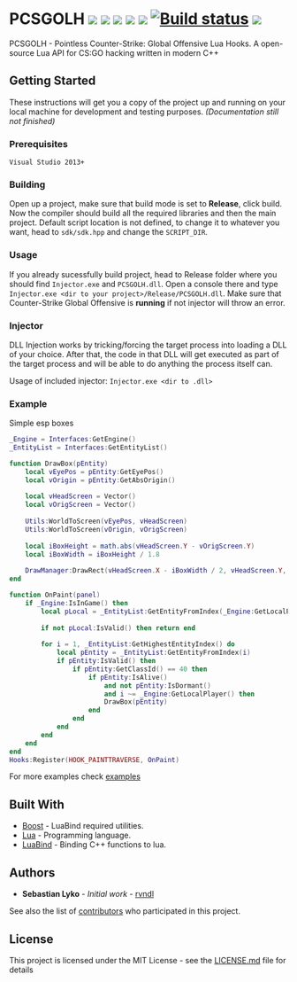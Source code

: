 # PCSGOLH ![](https://img.shields.io/badge/language-C%2B%2B-%23f34b7d.svg) ![](https://img.shields.io/badge/game-CS%3AGO-yellow.svg) ![](https://img.shields.io/badge/platform-Windows-0078d7.svg) ![](https://img.shields.io/badge/arch-x86-red.svg) ![](https://img.shields.io/badge/license-MIT-blue.svg) [![Build status](https://ci.appveyor.com/api/projects/status/muby87gajywws5yj?svg=true)](https://ci.appveyor.com/project/xrivendell/pcsgolh) ![](https://img.shields.io/badge/release-outdated-red)


PCSGOLH - Pointless Counter-Strike: Global Offensive Lua Hooks. A open-source Lua API for CS:GO hacking written in modern C++

## Getting Started

These instructions will get you a copy of the project up and running on your local machine for development and testing purposes.
*(Documentation still not finished)*

### Prerequisites

```
Visual Studio 2013+
```
### Building

Open up a project, make sure that build mode is set to **Release**, click build. Now the compiler should build all the required libraries and then the main project.
Default script location is not defined, to change it to whatever you want, head to `sdk/sdk.hpp` and change the `SCRIPT_DIR`.

### Usage

If you already sucessfully build project, head to Release folder where you should find `Injector.exe` and `PCSGOLH.dll`. Open a console there and type `Injector.exe <dir to your project>/Release/PCSGOLH.dll`. Make sure that Counter-Strike Global Offensive is **running** if not injector will throw an error.

### Injector

DLL Injection works by tricking/forcing the target process into loading a DLL of your choice. After that, the code in that DLL will get executed as part of the target process and will be able to do anything the process itself can.

Usage of included injector: `Injector.exe <dir to .dll>`

### Example

Simple esp boxes
```lua
_Engine = Interfaces:GetEngine()
_EntityList = Interfaces:GetEntityList()

function DrawBox(pEntity)
	local vEyePos = pEntity:GetEyePos()
	local vOrigin = pEntity:GetAbsOrigin()
	
	local vHeadScreen = Vector()
	local vOrigScreen = Vector()
	
	Utils:WorldToScreen(vEyePos, vHeadScreen)
	Utils:WorldToScreen(vOrigin, vOrigScreen)
	
	local iBoxHeight = math.abs(vHeadScreen.Y - vOrigScreen.Y)
	local iBoxWidth = iBoxHeight / 1.8
	
	DrawManager:DrawRect(vHeadScreen.X - iBoxWidth / 2, vHeadScreen.Y, iBoxWidth, iBoxHeight, 255, 0, 255, 255)
end

function OnPaint(panel)
	if _Engine:IsInGame() then
		local pLocal = _EntityList:GetEntityFromIndex(_Engine:GetLocalPlayer())
		
		if not pLocal:IsValid() then return end
		
		for i = 1, _EntityList:GetHighestEntityIndex() do
			local pEntity = _EntityList:GetEntityFromIndex(i)
			if pEntity:IsValid() then
				if pEntity:GetClassId() == 40 then
					if pEntity:IsAlive()
						and not pEntity:IsDormant()
						and i ~= _Engine:GetLocalPlayer() then
						DrawBox(pEntity)
					end
				end
			end
		end
	end
end
Hooks:Register(HOOK_PAINTTRAVERSE, OnPaint)
```
For more examples check [examples](https://github.com/rvndl/PCSGOLH/tree/master/examples)

## Built With

* [Boost](https://github.com/boostorg/boost) - LuaBind required utilities.
* [Lua](https://github.com/lua/lua) - Programming language.
* [LuaBind](https://github.com/luabind/luabind) - Binding C++ functions to lua.

## Authors

* **Sebastian Lyko** - *Initial work* - [rvndl](https://github.com/rvndl)

See also the list of [contributors](https://github.com/rvndl/PCSGOLH/contributors) who participated in this project.

## License

This project is licensed under the MIT License - see the [LICENSE.md](LICENSE.md) file for details
